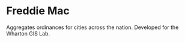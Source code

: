 # Freddie Mac
Aggregates ordinances for cities across the nation. Developed for the Wharton GIS Lab.
